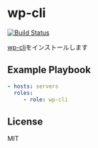 wp-cli
=========

[![Build Status](https://travis-ci.org/wate/ansible-role-wp-cli.svg?branch=master)](https://travis-ci.org/wate/ansible-role-wp-cli)

[wp-cli](http://wp-cli.org/)をインストールします

Example Playbook
----------------

```yaml
- hosts: servers
  roles:
     - role: wp-cli
```

License
-------

MIT
